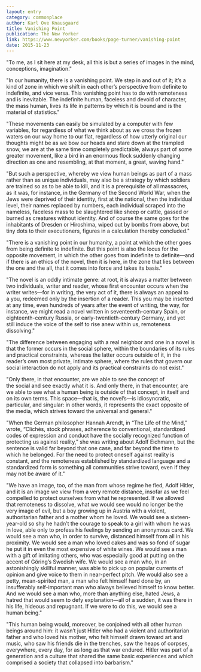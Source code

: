 ```yaml
---
layout: entry
category: commonplace
author: Karl Ove Knausgaard
title: Vanishing Point
publication: The New Yorker
link: https://www.newyorker.com/books/page-turner/vanishing-point
date: 2015-11-23
---
```


"To me, as I sit here at my desk, all this is but a series of images in the mind, conceptions, imagination."

"In our humanity, there is a vanishing point. We step in and out of it; it’s a kind of zone in which we shift in each other’s perspective from definite to indefinite, and vice versa. This vanishing point has to do with remoteness and is inevitable. The indefinite human, faceless and devoid of character, the mass human, lives its life in patterns by which it is bound and is the material of statistics."

"These movements can easily be simulated by a computer with few variables, for regardless of what we think about as we cross the frozen waters on our way home to our flat, regardless of how utterly original our thoughts might be as we bow our heads and stare down at the trampled snow, we are at the same time completely predictable, always part of some greater movement, like a bird in an enormous flock suddenly changing direction as one and resembling, at that moment, a great, waving hand."
 
"But such a perspective, whereby we view human beings as part of a mass rather than as unique individuals, may also be a strategy by which soldiers are trained so as to be able to kill, and it is a prerequisite of all massacres, as it was, for instance, in the Germany of the Second World War, when the Jews were deprived of their identity, first at the national, then the individual level, their names replaced by numbers, each individual scraped into the nameless, faceless mass to be slaughtered like sheep or cattle, gassed or burned as creatures without identity. And of course the same goes for the inhabitants of Dresden or Hiroshima, wiped out by bombs from above, but tiny dots to their executioners, figures in a calculation thereby concluded."

"There is a vanishing point in our humanity, a point at which the other goes from being definite to indefinite. But this point is also the locus for the opposite movement, in which the other goes from indefinite to definite—and if there is an ethics of the novel, then it is here, in the zone that lies between the one and the all, that it comes into force and takes its basis."

"The novel is an oddly intimate genre: at root, it is always a matter between two individuals, writer and reader, whose first encounter occurs when the writer writes—for in writing, the very act of it, there is always an appeal to a you, redeemed only by the insertion of a reader. This you may be inserted at any time, even hundreds of years after the event of writing, the way, for instance, we might read a novel written in seventeenth-century Spain, or eighteenth-century Russia, or early-twentieth-century Germany, and yet still induce the voice of the self to rise anew within us, remoteness dissolving."

"The difference between engaging with a real neighbor and one in a novel is that the former occurs in the social sphere, within the boundaries of its rules and practical constraints, whereas the latter occurs outside of it, in the reader’s own most private, intimate sphere, where the rules that govern our social interaction do not apply and its practical constraints do not exist."

"Only there, in that encounter, are we able to see the concept of the social and see exactly what it is. And only there, in that encounter, are we able to see what a human being is outside of that concept, in itself and on its own terms. This space—that is, the novel’s—is idiosyncratic, particular, and singular: in other words, it represents the exact opposite of the media, which strives toward the universal and general."

"When the German philosopher Hannah Arendt, in “The Life of the Mind,” wrote, “Clichés, stock phrases, adherence to conventional, standardized codes of expression and conduct have the socially recognized function of protecting us against reality,” she was writing about Adolf Eichmann, but the sentence is valid far beyond that one case, and far beyond the time to which he belonged. For the need to protect oneself against reality is constant, and the remoteness established by standardized language and a standardized form is something all communities strive toward, even if they may not be aware of it."

"We have an image, too, of the man from whose regime he fled, Adolf Hitler, and it is an image we view from a very remote distance, insofar as we feel compelled to protect ourselves from what he represented. If we allowed that remoteness to dissolve, what we would see would no longer be the very image of evil, but a boy growing up in Austria with a violent, authoritarian father and a mother whom he loved. We would see a sixteen-year-old so shy he hadn’t the courage to speak to a girl with whom he was in love, able only to profess his feelings by sending an anonymous card. We would see a man who, in order to survive, distanced himself from all in his proximity. We would see a man who loved cakes and was so fond of sugar he put it in even the most expensive of white wines. We would see a man with a gift of imitating others, who was especially good at putting on the accent of Göring’s Swedish wife. We would see a man who, in an astonishingly skillful manner, was able to pick up on popular currents of opinion and give voice to them in near-perfect pitch. We would also see a petty, mean-spirited man, a man who felt himself hard done by, an insufferably self-important man who always believed himself to know better. And we would see a man who, more than anything else, hated Jews, a hatred that would seem to defy explanation—all of a sudden, it was there in his life, hideous and repugnant. If we were to do this, we would see a human being."

"This human being would, moreover, be conjoined with all other human beings around him: it wasn’t just Hitler who had a violent and authoritarian father and who loved his mother, who felt himself drawn toward art and music, who saw his friends die in the trenches, saw the heaps of corpses, everywhere, every day, for as long as that war endured. Hitler was part of a generation and a culture that shared the same basic experiences and which comprised a society that collapsed into barbarism."
